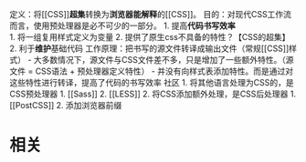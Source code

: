 定义：将[[CSS]]**超集**转换为**浏览器能解释**的[[CSS]]。
目的：对现代CSS工作流而言，使用预处理器是必不可少的一部分。
	1. 提高**代码书写效率**  
		1. 将一组复用样式定义为变量
		2. 提供了原生css不具备的特性？【CSS的超集】
	2. 利于**维护**基础代码
工作原理：把书写的源文件转译成输出文件（常规[[CSS]]样式）
	- 大多数情况下，源文件与CSS文件差不多，只是增加了一些额外特性。（源文件 = CSS语法 + 预处理器定义特性）
	- 并没有向样式表添加特性。而是通过对这些特性进行转译，提高了代码的书写效率
社区
	1. 将其他语言处理为CSS的，是CSS预处理器
		1. [[Sass]] 
		2. [[LESS]] 
	2. 将CSS添加额外处理，是CSS后处理器
		1. [[PostCSS]] 
		2. 添加浏览器前缀

# 相关